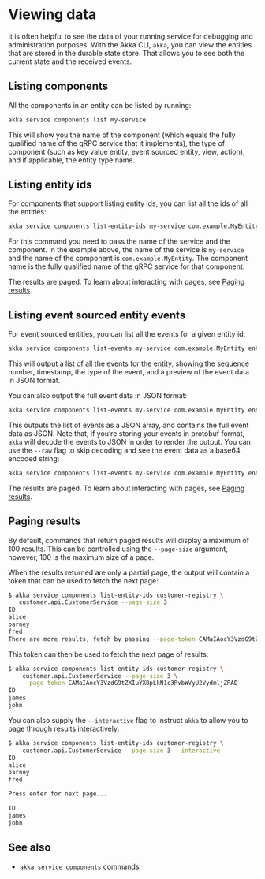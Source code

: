 # Viewing data

It is often helpful to see the data of your running service for debugging and administration purposes. With the Akka CLI, `akka`, you can view the entities that are stored in the durable state store. That allows you to see both the current state and the received events.

## Listing components

All the components in an entity can be listed by running:

```bash
akka service components list my-service
```

This will show you the name of the component (which equals the fully qualified name of the gRPC service that it implements), the type of component (such as key value entity, event sourced entity, view, action), and if applicable, the entity type name.

## Listing entity ids

For components that support listing entity ids, you can list all the ids of all the entities:

```bash
akka service components list-entity-ids my-service com.example.MyEntity
```

For this command you need to pass the name of the service and the component. In the example above, the name of the service is `my-service` and the name of the component is `com.example.MyEntity`. The component name is the fully qualified name of the gRPC service for that component.

The results are paged. To learn about interacting with pages, see [Paging results](#paging-results).

## Listing event sourced entity events

For event sourced entities, you can list all the events for a given entity id:

```bash
akka service components list-events my-service com.example.MyEntity entity-id
```

This will output a list of all the events for the entity, showing the sequence number, timestamp, the type of the event, and a preview of the event data in JSON format.

You can also output the full event data in JSON format:

```bash
akka service components list-events my-service com.example.MyEntity entity-id -o json
```

This outputs the list of events as a JSON array, and contains the full event data as JSON. Note that, if you’re storing your events in protobuf format, `akka` will decode the events to JSON in order to render the output. You can use the `--raw` flag to skip decoding and see the event data as a base64 encoded string:

```bash
akka service components list-events my-service com.example.MyEntity entity-id -o json --raw
```

The results are paged. To learn about interacting with pages, see [Paging results](#paging-results).

## Paging results

By default, commands that return paged results will display a maximum of 100 results. This can be controlled using the `--page-size` argument, however, 100 is the maximum size of a page.

When the results returned are only a partial page, the output will contain a token that can be used to fetch the next page:

```bash
$ akka service components list-entity-ids customer-registry \
   customer.api.CustomerService --page-size 3
ID
alice
barney
fred
There are more results, fetch by passing --page-token CAMaIAocY3VzdG9tZXIuYXBpLkN1c3RvbWVyU2VydmljZRAD
```

This token can then be used to fetch the next page of results:

```bash
$ akka service components list-entity-ids customer-registry \
    customer.api.CustomerService --page-size 3 \
    --page-token CAMaIAocY3VzdG9tZXIuYXBpLkN1c3RvbWVyU2VydmljZRAD
ID
james
john
```

You can also supply the `--interactive` flag to instruct `akka` to allow you to page through results interactively:

```bash
$ akka service components list-entity-ids customer-registry \
    customer.api.CustomerService --page-size 3 --interactive
ID
alice
barney
fred

Press enter for next page...

ID
james
john
```

## See also

* [`akka service components` commands](reference:cli/akka-cli/akka_services_components.adoc#_see_also)
